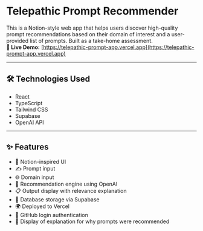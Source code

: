 # Telepathic Prompt Recommender

This is a Notion-style web app that helps users discover high-quality prompt recommendations based on their domain of interest and a user-provided list of prompts. Built as a take-home assessment.  
**🔗 Live Demo:** [https://telepathic-prompt-app.vercel.app](https://telepathic-prompt-app.vercel.app)

---

## 🛠️ Technologies Used

- React
- TypeScript
- Tailwind CSS
- Supabase
- OpenAI API

---

## ✨ Features

- 🧠 Notion-inspired UI
- ✍️ Prompt input
- 🌐 Domain input
- 🚀 Recommendation engine using OpenAI
- 📋 Output display with relevance explanation
- 💾 Database storage via Supabase
- 🌍 Deployed to Vercel
- 🔐 GitHub login authentication
- 🧾 Display of explanation for why prompts were recommended
